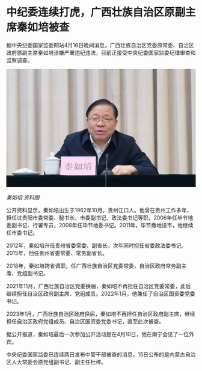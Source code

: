 # 中纪委连续打虎，广西壮族自治区原副主席秦如培被查

据中央纪委国家监委网站4月16日晚间消息，广西壮族自治区党委原常委、自治区政府原副主席秦如培涉嫌严重违纪违法，目前正接受中央纪委国家监委纪律审查和监察调查。

![62dd0dc8c0ffb9ab2a2e72dc31b106f3.jpg](https://raw.githubusercontent.com/qqhsx/qqnews_image/main/2024/04/16/中纪委连续打虎，广西壮族自治区原副主席秦如培被查/62dd0dc8c0ffb9ab2a2e72dc31b106f3.jpg)

_秦如培 资料图_

公开资料显示，秦如培出生于1962年10月，贵州江口人。他曾在贵州工作多年，担任过贵阳市委常委、秘书长、市委副书记、政法委书记等职，2006年任毕节地委副书记、行署专员，2008年任毕节地委书记。2011年，毕节撤地设市，他继续任市委书记。

2012年，秦如培升任贵州省委常委、副省长，次年同时担任省委政法委书记。2015年，他任贵州省委常委、常务副省长。

2018年，秦如培跨省调职，任广西壮族自治区党委常委，自治区政府常务副主席、党组副书记。

2021年11月，广西壮族自治区党委换届，秦如培不再担任自治区党委常委，此后继续担任自治区政府副主席、党组成员。2022年1月，他兼任了自治区国资委党委书记。

2023年1月，广西壮族自治区政府换届，秦如培不再担任自治区政府副主席，继续担任自治区政府党组成员、自治区国资委党委书记，直至此次被查。

据公开报道，秦如培最后一次参加公开活动是在4月10日，他在南宁会见了一位外宾。

中央纪委国家监委已连续两日发布中管干部被查的消息，15日公布的是内蒙古自治区人大常委会原党组副书记、副主任杜梓。

